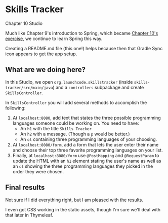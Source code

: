 # Skills Tracker

Chapter 10 Studio

Much like Chapter 9's introduction to Spring, which became [Chapter 10's exercise](https://github.com/jrcharney/hello-spring), we continue to learn Spring this way.

Creating a README.md file (this one!) helps because then that Gradle Sync icon appears to get the app setup.

## What are we doing here?

In this Studio, we open `org.launchcode.skillstracker` (inside `skills-tracker/src/main/java`) and a `controllers` subpackage and create `SkillsController`.

In `SkillsController` you will add several methods to accomplish the following:

1. At `localhost:8080`, add text that states the three possible programming languages someone could be working on. You need to have:
    * An `h1` with the title `Skills Tracker`
    * An `h2` with a message. (Though a `p` would be better.)
    * An `ol` containing three programming languages of your choosing.
2. At `localhost:8080/form`, add a form that lets the user enter their name and choose their top three favorite programming languages on your list.
3. Finally, at `localhost:8080/form` use `@PostMapping` and `@RequestParam` to update the HTML with an `h1` element stating the user's name as well as an `ol` showing the three programming languages they picked in the order they were chosen.


## Final results

Not sure if I did everything right, but I am pleased with the results.

I even got CSS working in the static assets, though I'm sure we'll deal with that later in Thymeleaf.